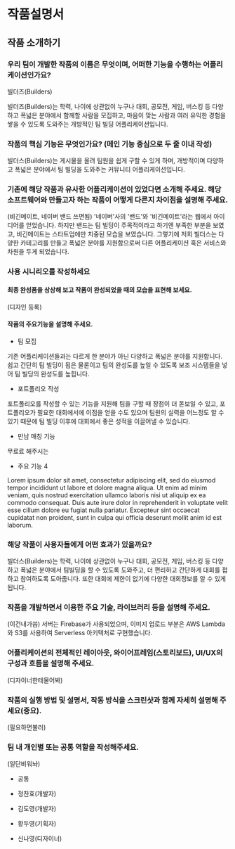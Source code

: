 # 작품설명서 
## 작품 소개하기
### 우리 팀이 개발한 작품의 이름은 무엇이며, 어떠한 기능을 수행하는 어플리케이션인가요?
빌더즈(Builders)

빌더즈(Builders)는 학력, 나이에 상관없이 누구나 대회, 공모전, 게임, 버스킹 등 다양하고 폭넓은 분야에서 함께할 사람을 모집하고, 마음이 맞는 사람과 여러 유익한 경험을 쌓을 수 있도록 도와주는 개방적인 팀 빌딩 어플리케이션입니다. 

### 작품의 핵심 기능은 무엇인가요? (메인 기능 중심으로 두 줄 이내 작성)
빌더스(Builders)는 게시물을 올려 팀원을 쉽게 구할 수 있게 하며, 개방적이며 다양하고 폭넓은 분야에서 팀 빌딩을 도와주는 커뮤니티 어플리케이션입니다.

### 기존에 해당 작품과 유사한 어플리케이션이 있었다면 소개해 주세요. 해당 소프트웨어와 만들고자 하는 작품이 어떻게 다른지 차이점을 설명해 주세요. 

(비긴메이트, 네이버 밴드 쓰면됨)
'네이버'사의 '밴드'와 '비긴메이트'라는 웹에서 아이디어를 얻었습니다. 하지만 밴드는 팀 빌딩이 주목적이라고 하기엔 부족한 부분을 보였고, 비긴메이트는 스타트업에만 치중된 모습을 보였습니다. 그렇기에 저희 빌더스는 다양한 카테고리를 만들고 폭넓은 분야를 지원함으로써 다른 어플리케이션 혹은 서비스와 차원을 두게 되었습니다.

### 사용 시니리오를 작성하세요
#### 최종 완성품을 상상해 보고 작품이 완성되었을 때의 모습을 표현해 보세요.
(디자인 등록)

#### 작품의 주요기능을 설명해 주세요.
* 팀 모집

기존 어플리케이션들과는 다르게 한 분야가 아닌 다양하고 폭넓은 분야를 지원합니다. 쉽고 간단히 팀 빌딩이 됨은 물론이고 팀의 완성도를 높일 수 있도록 보조 시스템들을 넣어 팀 빌딩의 완성도를 높힙니다.

* 포트폴리오 작성

포트폴리오를 작성할 수 있는 기능을 지원해 팀을 구할 때 장점이 더 돋보일 수 있고, 포트폴리오가 필요한 대회에서에 이점을 얻을 수도 있으며 팀원의 실력을 어느정도 알 수 있기 때문에 팀 빌딩 이후에 대회에서 좋은 성적을 이끌어낼 수 있습니다.

* 만남 매칭 기능

무료료 해주시는

* 주요 기능 4

Lorem ipsum dolor sit amet, consectetur adipiscing elit, sed do eiusmod tempor incididunt ut labore et dolore magna aliqua. Ut enim ad minim veniam, quis nostrud exercitation ullamco laboris nisi ut aliquip ex ea commodo consequat. Duis aute irure dolor in reprehenderit in voluptate velit esse cillum dolore eu fugiat nulla pariatur. Excepteur sint occaecat cupidatat non proident, sunt in culpa qui officia deserunt mollit anim id est laborum.

### 해당 작품이 사용자들에게 어떤 효과가 있을까요?
빌더스(Builders)는 학력, 나이에 상관없이 누구나 대회, 공모전, 게임, 버스킹 등 다양하고 폭넓은 분야에서 팀빌딩을 할 수 있도록 도와주고, 더 편리하고 간단하게 대회를 접하고 참여하도록 도아줍니다. 또한 대회에 제한이 없기에 다양한 대회정보를 알 수 있게됩니다.

### 작품을 개발하면서 이용한 주요 기술, 라이브러리 등을 설명해 주세요.
(이건내가씀)
서버는 Firebase가 사용되었으며, 이미지 업로드 부분은 AWS Lambda와 S3를 사용하여 Serverless 아키텍처로 구현했습니다.

### 어플리케이션의 전체적인 레이아웃, 와이어프레임(스토리보드), UI/UX의 구성과 흐름을 설명해 주세요.
(디자이너한테물어봐)

### 작품의 실행 방법 및 설명서, 작동 방식을 스크린샷과 함께 자세히 설명해 주세요(중요).
(필요하면불러)

### 팀 내 개인별 또는 공통 역할을 작성해주세요.
(일단비워놔)
* 공통

* 정찬효(개발자)

* 김도영(개발자)

* 황두영(기획자)

* 신나영(디자이너)
